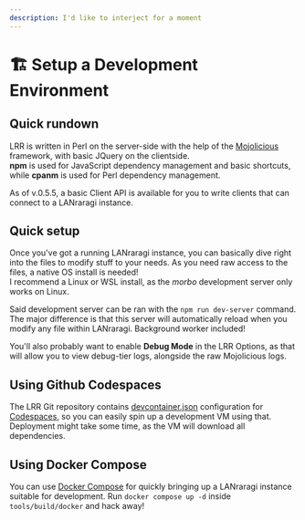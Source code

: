 ```yaml
---
description: I'd like to interject for a moment
---
```


# 🏗 Setup a Development Environment

## Quick rundown

LRR is written in Perl on the server-side with the help of the [Mojolicious](http://mojolicious.org) framework, with basic JQuery on the clientside.  
**npm** is used for JavaScript dependency management and basic shortcuts, while **cpanm** is used for Perl dependency management.

As of v.0.5.5, a basic Client API is available for you to write clients that can connect to a LANraragi instance.

## Quick setup

Once you've got a running LANraragi instance, you can basically dive right into the files to modify stuff to your needs. As you need raw access to the files, a native OS install is needed!\
I recommend a Linux or WSL install, as the _morbo_ development server only works on Linux.

Said development server can be ran with the `npm run dev-server` command.  
The major difference is that this server will automatically reload when you modify any file within LANraragi. Background worker included!

You'll also probably want to enable **Debug Mode** in the LRR Options, as that will allow you to view debug-tier logs, alongside the raw Mojolicious logs.

## Using Github Codespaces

The LRR Git repository contains [devcontainer.json](https://github.com/Difegue/LANraragi/tree/dev/.devcontainer) configuration for [Codespaces](https://github.com/Difegue/LANraragi/codespaces), so you can easily spin up a development VM using that. 
Deployment might take some time, as the VM will download all dependencies.  

## Using Docker Compose

You can use [Docker Compose](https://docs.docker.com/compose/) for quickly bringing up a LANraragi instance suitable for development.
Run `docker compose up -d` inside `tools/build/docker` and hack away!
